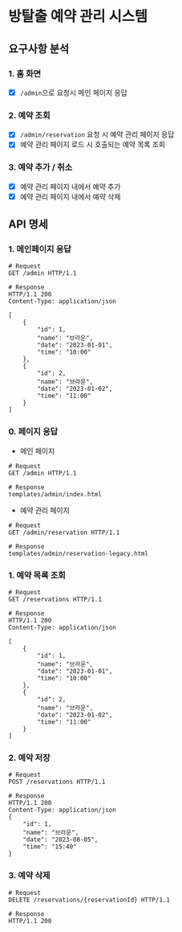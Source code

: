 # 방탈출 예약 관리 시스템

## 요구사항 분석

### 1. 홈 화면

- [x] `/admin`으로 요청시 메인 페이지 응답

### 2. 예약 조회

- [x] `/admin/reservation` 요청 시 예약 관리 페이지 응답
- [x] 예약 관리 페이지 로드 시 호출되는 예약 목록 조회

### 3. 예약 추가 / 취소

- [x] 예약 관리 페이지 내에서 예약 추가
- [x] 예약 관리 페이지 내에서 예약 삭제

## API 명세

### 1. 메인페이지 응답

```
# Request
GET /admin HTTP/1.1

# Response
HTTP/1.1 200 
Content-Type: application/json

[
    {
        "id": 1,
        "name": "브라운",
        "date": "2023-01-01",
        "time": "10:00"
    },
    {
        "id": 2,
        "name": "브라운",
        "date": "2023-01-02",
        "time": "11:00"
    }
]
```

### 0. 페이지 응답

- 메인 페이지

```
# Request
GET /admin HTTP/1.1

# Response
templates/admin/index.html
```

- 예약 관리 페이지

```
# Request
GET /admin/reservation HTTP/1.1

# Response
templates/admin/reservation-legacy.html
```

### 1. 예약 목록 조회

```
# Request
GET /reservations HTTP/1.1

# Response
HTTP/1.1 200 
Content-Type: application/json

[
    {
        "id": 1,
        "name": "브라운",
        "date": "2023-01-01",
        "time": "10:00"
    },
    {
        "id": 2,
        "name": "브라운",
        "date": "2023-01-02",
        "time": "11:00"
    }
]
```

### 2. 예약 저장

```
# Request
POST /reservations HTTP/1.1

# Response
HTTP/1.1 200
Content-Type: application/json
{
    "id": 1,
    "name": "브라운",
    "date": "2023-08-05",
    "time": "15:40"
}
```

### 3. 예약 삭제

```
# Request
DELETE /reservations/{reservationId} HTTP/1.1

# Response
HTTP/1.1 200
```
